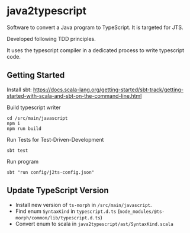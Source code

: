java2typescript
===============

Software to convert a Java program to TypeScript. It is targeted for JTS.

Developed following TDD principles.

It uses the typescript compiler in a dedicated process to write typescript code.

Getting Started
---------------

Install sbt: https://docs.scala-lang.org/getting-started/sbt-track/getting-started-with-scala-and-sbt-on-the-command-line.html

Build typescript writer

```shell
cd /src/main/javascript
npm i
npm run build
```

Run Tests for Test-Driven-Development

```shell
sbt test
```

Run program

```shell
sbt "run config/j2ts-config.json"
```

Update TypeScript Version
-------------------------

* Install new version of `ts-morph` in `/src/main/javascript`.
* Find enum `SyntaxKind` in `typescript.d.ts` (`node_modules/@ts-morph/common/lib/typescript.d.ts`)
* Convert enum to scala in `java2typescript/ast/SyntaxKind.scala`
